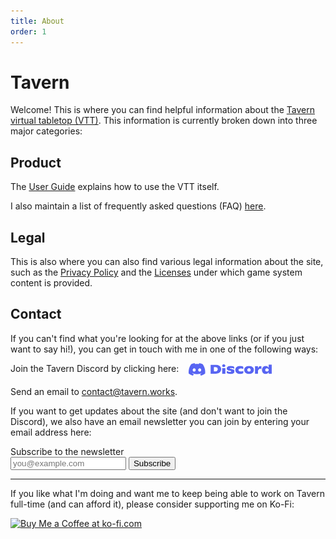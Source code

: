 ```yaml
---
title: About
order: 1
---
```


# Tavern

Welcome! This is where you can find helpful information about the [Tavern virtual tabletop (VTT)](https://tavern.works). This information is currently broken down into three major categories:

## Product

The [User Guide](guide.html) explains how to use the VTT itself.

I also maintain a list of frequently asked questions (FAQ) [here](faq.html).

## Legal

This is also where you can also find various legal information about the site, such as the [Privacy Policy](legal/privacy.html) and the [Licenses](legal/licenses.html) under which game system content is provided.

## Contact

If you can't find what you're looking for at the above links (or if you just want to say hi!), you can get in touch with me in one of the following ways:

<p style="display: flex; flex-wrap: wrap; gap: 1rem">Join the Tavern Discord by clicking here: <a href="https://discord.gg/SkjzZVKe2m"><img src="/assets/images/discord.svg" height="20"></a></p>

Send an email to [contact@tavern.works](mailto:contact@tavern.works).

If you want to get updates about the site (and don't want to join the Discord), we also have an email newsletter you can join by entering your email address here:

<form
    action="https://buttondown.email/api/emails/embed-subscribe/tavern"
    method="post"
    target="popupwindow"
    onsubmit="window.open('https://buttondown.email/tavern', 'popupwindow')"
>
    <label for="bd-email">
        Subscribe to the newsletter
    </label>
    <div class="flex gap-1s">
        <input
            type="email"
            name="email"
            id="bd-email"
            placeholder="you@example.com"
            class="rounded bg-[#002806] border border-white/50 text-[87.5] px-1s"
        />
        <input
            type="submit"
            class="
                    bg-[#1c4220] rounded h-6s min-h-6s cursor-pointer text-[87.5%] px-2s pt-0.5s
                    hover:bg-[#f7d417] hover:text-black transition-all
                "
            value="Subscribe"
        />
    </div>
</form>

---

If you like what I'm doing and want me to keep being able to work on Tavern full-time (and can afford it), please consider supporting me on Ko-Fi:

<a href='https://ko-fi.com/L3L41BMG0N' target='_blank'><img height='36' style='border:0px;height:36px;' src='https://storage.ko-fi.com/cdn/kofi6.png?v=6' border='0' alt='Buy Me a Coffee at ko-fi.com' /></a>
